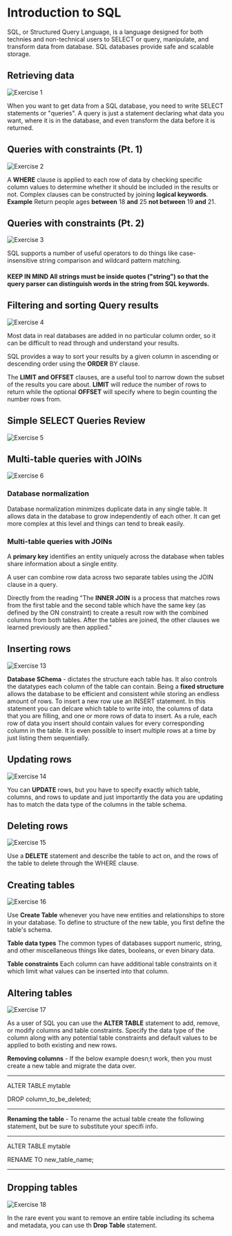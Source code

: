 # Introduction to SQL

SQL, or Structured Query Language, is a language designed for both technies and non-technical users to SELECT or query, manipulate, and transform data from database. SQL databases provide safe and scalable storage.

## Retrieving data
  ![Exercise 1](sql_images/Intro_sql_ex1.png)

When you want to get data from a SQL database, you need to write SELECT statements or "queries". A query is just a statement declaring what data you want, where it is in the database, and even transform the data before it is returned. 

## Queries with constraints (Pt. 1)
![Exercise 2](sql_images/Intro_sql_ex2.png)

A **WHERE** clause is applied to each row of data by checking specific column values to determine whether it should be included in the results or not. Complex clauses can be constructed by joining **logical keywords**. **Example**  Return people ages **between** 18 **and** 25 **not between** 19 **and** 21. 

## Queries with constraints (Pt. 2)
![Exercise 3](sql_images/Intro_sql_ex3.png)

SQL supports a number of useful operators to do things like case-insensitive string comparison and wildcard pattern matching.

#### KEEP IN MIND All strings must be inside quotes ("string") so that the query parser can distinguish words in the string from SQL keywords.

## Filtering and sorting Query results
![Exercise 4](sql_images/Intro_sql_ex4.png)

Most data in real databases are added in no particular column order, so it can be difficult to read through and understand your results.

SQL provides a way to sort your results by a given column in ascending or descending order using the **ORDER** BY clause.

The **LIMIT and OFFSET** clauses, are a useful tool to narrow down the subset of the results you care about.
**LIMIT** will reduce the number of rows to return while the optional **OFFSET** will specify where to begin counting the number rows from.

## Simple SELECT Queries Review
![Exercise 5](sql_images/Intro_sql_ex5.png)

## Multi-table queries with JOINs
![Exercise 6](sql_images/Intro_sql_ex6.png)

### Database normalization

Database normalization minimizes duplicate data in any single table. It allows data in the database to grow independently of each other. It can get more complex at this level and things can tend to break easily.

### Multi-table queries with JOINs

A **primary key** identifies an entity uniquely across the database when tables share information about a single entity.

A user can combine row data across two separate tables using the JOIN clause in a query. 

Directly from the reading "The **INNER JOIN** is a process that matches rows from the first table and the second table which have the same key (as defined by the ON constraint) to create a result row with the combined columns from both tables. After the tables are joined, the other clauses we learned previously are then applied."

## Inserting rows
![Exercise 13](sql_images/Intro_sql_ex13.png)


**Database SChema** - dictates the structure each table has. It also controls the datatypes each column of the table can contain. Being a **fixed structure** allows the database to be efficient and consistent while storing an endless amount of rows.
To insert a new row use an INSERT statement. In this statement you can delcare which table to write into, the columns of data that you are filling, and one or more rows of data to insert. 
As a rule, each row of data you insert should contain values for every corresponding column in the table. It is even possible to insert multiple rows at a time by just listing them sequentially. 

## Updating rows
![Exercise 14](sql_images/Intro_sql_ex14.png)

You can **UPDATE** rows, but you have to specify exactly which table, columns, and rows to update and just importantly the data you are updating has to match the data type of the columns in the table schema.

## Deleting rows
![Exercise 15](sql_images/Intro_sql_ex15.png)

Use a **DELETE** statement and describe the table to act on, and the rows of the table to delete through the WHERE clause. 

## Creating tables
![Exercise 16](sql_images/Intro_sql_ex16.png)

Use **Create Table** whenever you have new entities and relationships to store in your database. To define to structure of the new table, you first define the table's schema. 

**Table data types** 
The common types of databases support numeric, string, and other miscellaneous things like dates, booleans, or even binary data. 

**Table constraints**
Each column can have additional table constraints on it which limit what values can be inserted into that column. 

## Altering tables
![Exercise 17](sql_images/Intro_sql_ex17.png)

As a user of SQL you can use the **ALTER TABLE** statement to add, remove, or modify columns and table constraints. Specify the data type of the column along with any potential table constraints and default values to be applied to both existing and new rows.

**Removing columns** - If the below example doesn;t work, then you must create a new table and migrate the data over. 

---
ALTER TABLE mytable

DROP column_to_be_deleted;

---

**Renaming the table** - To rename the actual table create the following statement, but be sure to substitute your specifi info.

--- 

ALTER TABLE mytable

RENAME TO new_table_name;

---

## Dropping tables
![Exercise 18](sql_images/Intro_sql_ex18.png)

In the rare event you want to remove an entire table including its schema and metadata, you can use th **Drop Table** statement. 
































